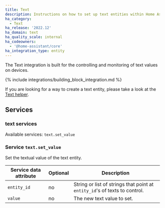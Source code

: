 ```yaml
---
title: Text
description: Instructions on how to set up text entities within Home Assistant.
ha_category:
  - Text
ha_release: '2022.12'
ha_domain: text
ha_quality_scale: internal
ha_codeowners:
  - '@home-assistant/core'
ha_integration_type: entity
---
```


The Text integration is built for the controlling and monitoring of text values on devices.

{% include integrations/building_block_integration.md %}

If you are looking for a way to create a text entity, please take a look at the [Text helper](/integrations/input_text).

## Services

### text services

Available services: `text.set_value`

### Service `text.set_value`

Set the textual value of the text entity.

| Service data attribute | Optional | Description |
| ---------------------- | -------- | ----------- |
| `entity_id` | no | String or list of strings that point at `entity_id`'s of texts to control.
| `value` | no | The new text value to set.
